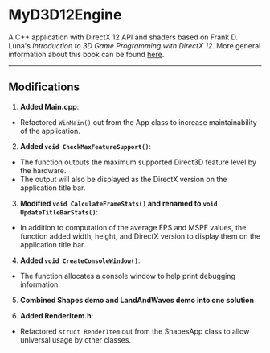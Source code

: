# MyD3D12Engine
A C++ application with DirectX 12 API and shaders based on Frank D. Luna's *Introduction to 3D Game Programming with DirectX 12*.
More general information about this book can be found [here](http://www.d3dcoder.net/d3d12.htm).

---
## Modifications
1. **Added Main.cpp**: 
- Refactored `WinMain()` out from the App class to increase maintainability of the application.

2. **Added `void CheckMaxFeatureSupport()`**: 
- The function outputs the maximum supported Direct3D feature level by the hardware.
- The output will also be displayed as the DirectX version on the application title bar.

3. **Modified `void CalculateFrameStats()` and renamed to `void UpdateTitleBarStats()`**:
- In addition to computation of the average FPS and MSPF values, the function added width, height, and DirectX version to display them on the application title bar.

4. **Added `void CreateConsoleWindow()`**:
- The function allocates a console window to help print debugging information.

5. **Combined Shapes demo and LandAndWaves demo into one solution**

6. **Added RenderItem.h**:
- Refactored `struct RenderItem` out from the ShapesApp class to allow universal usage by other classes.
